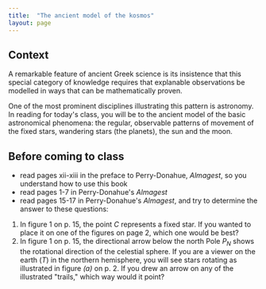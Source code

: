 ```yaml
---
title:  "The ancient model of the kosmos"
layout: page
---
```



## Context

A remarkable feature of ancient Greek science is its insistence that this special category of knowledge requires that explanable observations be modelled in ways that can be mathematically proven.

One of the most prominent disciplines illustrating this pattern is astronomy.  In reading for today's class, you will be to the ancient model of the basic astronomical phenomena:  the regular, observable patterns of movement of the fixed stars, wandering stars (the planets), the sun and the moon.



## Before coming to class


- read pages xii-xiii in the preface to Perry-Donahue, *Almagest*, so you understand how to use this book
- read pages 1-7 in Perry-Donahue's *Almagest*
- read pages 15-17 in Perry-Donahue's *Almagest*, and try to determine the answer to these questions:

1. In figure 1 on p. 15, the point *C* represents a fixed star. If you wanted to place it on one of the figures on page 2, which one would be best?
2. In figure 1 on p. 15, the directional arrow below the north Pole *P<sub>N</sub>* shows the rotational direction of the celestial sphere.  If you are a viewer on the earth (*T*) in the northern hemisphere, you will see stars rotating as illustrated in figure *(a)* on p. 2.  If you drew an arrow on any of the illustrated "trails," which way would it point?
